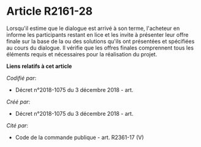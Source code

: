 # Article R2161-28

Lorsqu'il estime que le dialogue est arrivé à son terme, l'acheteur en informe les participants restant en lice et les invite
à présenter leur offre finale sur la base de la ou des solutions qu'ils ont présentées et spécifiées au cours du dialogue. Il
vérifie que les offres finales comprennent tous les éléments requis et nécessaires pour la réalisation du projet.

**Liens relatifs à cet article**

_Codifié par_:

  - Décret n°2018-1075 du 3 décembre 2018 - art.

_Créé par_:

  - Décret n°2018-1075 du 3 décembre 2018 - art.

_Cité par_:

  - Code de la commande publique - art. R2361-17 (V)
